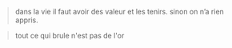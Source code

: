 > dans la vie il faut avoir des valeur et les tenirs. sinon on n’a rien appris.

> tout ce qui brule n'est pas de l'or